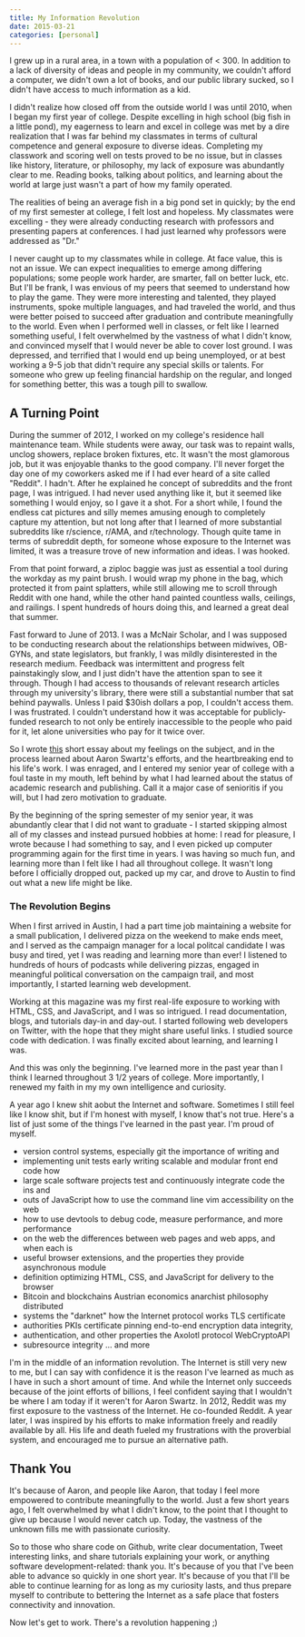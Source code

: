 ```yaml
---
title: My Information Revolution
date: 2015-03-21
categories: [personal]
---
```


I grew up in a rural area, in a town with a population of < 300. In addition to
a lack of diversity of ideas and people in my community, we couldn't afford a
computer, we didn't own a lot of books, and our public library sucked, so I
didn't have access to much information as a kid.

I didn't realize how closed off from the outside world I was until 2010, when I
began my first year of college. Despite excelling in high school (big fish in a
little pond), my eagerness to learn and excel in college was met by a dire
realization that I was far behind my classmates in terms of cultural competence
and general exposure to diverse ideas. Completing my classwork and scoring well
on tests proved to be no issue, but in classes like history, literature, or
philosophy, my lack of exposure was abundantly clear to me. Reading books,
talking about politics, and learning about the world at large just wasn't a part
of how my family operated.

The realities of being an average fish in a big pond set in quickly; by the end
of my first semester at college, I felt lost and hopeless. My classmates were
excelling - they were already conducting research with professors and presenting
papers at conferences. I had just learned why professors were addressed as "Dr."

I never caught up to my classmates while in college. At face value, this is not
an issue. We can expect inequalities to emerge among differing populations; some
people work harder, are smarter, fall on better luck, etc. But I'll be frank, I
was envious of my peers that seemed to understand how to play the game. They
were more interesting and talented, they played instruments, spoke multiple
languages, and had traveled the world, and thus were better poised to succeed
after graduation and contribute meaningfully to the world. Even when I performed
well in classes, or felt like I learned something useful, I felt overwhelmed by
the vastness of what I didn't know, and convinced myself that I would never be
able to cover lost ground. I was depressed, and terrified that I would end up
being unemployed, or at best working a 9-5 job that didn't require any special
skills or talents. For someone who grew up feeling financial hardship on the
regular, and longed for something better, this was a tough pill to swallow.

## A Turning Point

During the summer of 2012, I worked on my college's residence hall maintenance
team. While students were away, our task was to repaint walls, unclog showers,
replace broken fixtures, etc. It wasn't the most glamorous job, but it was
enjoyable thanks to the good company. I'll never forget the day one of my
coworkers asked me if I had ever heard of a site called "Reddit". I hadn't.
After he explained he concept of subreddits and the front page, I was intrigued.
I had never used anything like it, but it seemed like something I would enjoy,
so I gave it a shot. For a short while, I found the endless cat pictures and
silly memes amusing enough to completely capture my attention, but not long
after that I learned of more substantial subreddits like r/science, r/AMA, and
r/technology. Though quite tame in terms of subreddit depth, for someone whose
exposure to the Internet was limited, it was a treasure trove of new information
and ideas. I was hooked.

From that point forward, a ziploc baggie was just as essential a tool during the
workday as my paint brush. I would wrap my phone in the bag, which protected it
from paint splatters, while still allowing me to scroll through Reddit with one
hand, while the other hand painted countless walls, ceilings, and railings. I
spent hundreds of hours doing this, and learned a great deal that summer.

Fast forward to June of 2013. I was a McNair Scholar, and I was supposed to be
conducting research about the relationships between midwives, OB-GYNs, and state
legislators, but frankly, I was mildly disinterested in the research medium.
Feedback was intermittent and progress felt painstakingly slow, and I just
didn't have the attention span to see it through. Though I had access to
thousands of relevant research articles through my university's library, there
were still a substantial number that sat behind paywalls. Unless I paid $30ish
dollars a pop, I couldn't access them. I was frustrated. I couldn't understand
how it was acceptable for publicly-funded research to not only be entirely
inaccessible to the people who paid for it, let alone universities who pay for
it twice over.

So I wrote [this]() short essay about my feelings on the subject, and in the
process learned about Aaron Swartz's efforts, and the heartbreaking end to his
life's work. I was enraged, and I entered my senior year of college with a foul
taste in my mouth, left behind by what I had learned about the status of
academic research and publishing. Call it a major case of senioritis if you
will, but I had zero motivation to graduate.

By the beginning of the spring semester of my senior year, it was abundantly
clear that I did not want to graduate - I started skipping almost all of my
classes and instead pursued hobbies at home: I read for pleasure, I wrote
because I had something to say, and I even picked up computer programming again
for the first time in years. I was having so much fun, and learning more than I
felt like I had all throughout college. It wasn't long before I officially
dropped out, packed up my car, and drove to Austin to find out what a new life
might be like.

### The Revolution Begins

When I first arrived in Austin, I had a part time job maintaining a website for
a small publication, I delivered pizza on the weekend to make ends meet, and I
served as the campaign manager for a local politcal candidate I was busy and
tired, yet I was reading and learning more than ever! I listened to hundreds of
hours of podcasts while delivering pizzas, engaged in meaningful political
conversation on the campaign trail, and most importantly, I started learning web
development.

Working at this magazine was my first real-life exposure to working with HTML,
CSS, and JavaScript, and I was so intrigued. I read documentation, blogs, and
tutorials day-in and day-out. I started following web developers on Twitter,
with the hope that they might share useful links. I studied source code with
dedication. I was finally excited about learning, and learning I was.

And this was only the beginning. I've learned more in the past year than I think
I learned throughout 3 1/2 years of college. More importantly, I renewed my
faith in my my own intelligence and curiosity.

A year ago I knew shit aobut the Internet and software. Sometimes I still feel
like I know shit, but if I'm honest with myself, I know that's not true. Here's
a list of just some of the things I've learned in the past year. I'm proud of
myself.

* version control systems, especially git the importance of writing and
* implementing unit tests early writing scalable and modular front end code how
* large scale software projects test and continuously integrate code the ins and
* outs of JavaScript how to use the command line vim accessibility on the web
* how to use devtools to debug code, measure performance, and more performance
* on the web the differences between web pages and web apps, and when each is
* useful browser extensions, and the properties they provide asynchronous module
* definition optimizing HTML, CSS, and JavaScript for delivery to the browser
* Bitcoin and blockchains Austrian economics anarchist philosophy distributed
* systems the "darknet" how the Internet protocol works TLS certificate
* authorities PKIs certificate pinning end-to-end encryption data integrity,
* authentication, and other properties the Axolotl protocol WebCryptoAPI
* subresource integrity ... and more

I'm in the middle of an information revolution. The Internet is still very new
to me, but I can say with confidence it is the reason I've learned as much as I
have in such a short amount of time. And while the Internet only succeeds
because of the joint efforts of billions, I feel confident saying that I
wouldn't be where I am today if it weren't for Aaron Swartz. In 2012, Reddit was my first exposure to the vastness of the Internet. He co-founded Reddit. A year later, I was inspired by his efforts to make information freely and readily available by all. His life and death fueled my frustrations with the proverbial system, and encouraged me to pursue an alternative path.

## Thank You

It's because of Aaron, and people like Aaron, that today I feel more empowered
to contribute meaningfully to the world. Just a few short years ago, I felt
overwhelmed by what I didn't know, to the point that I thought to give up
because I would never catch up. Today, the vastness of the unknown fills me with
passionate curiosity.

So to those who share code on Github, write clear documentation, Tweet
interesting links, and share tutorials explaining your work, or anything
software development-related: thank you. It's because of you that I've been able
to advance so quickly in one short year. It's because of you that I'll be able
to continue learning for as long as my curiosity lasts, and thus prepare myself
to contribute to bettering the Internet as a safe place that fosters
connectivity and innovation.

Now let's get to work. There's a revolution happening ;)

